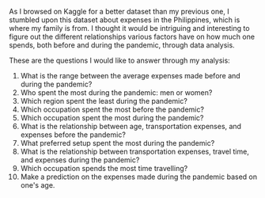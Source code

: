 As I browsed on Kaggle for a better dataset than my previous one, I stumbled upon this dataset about expenses in the Philippines, which is where my family is from. I thought it would be intriguing and interesting to figure out the different relationships various factors have on how much one spends, both before and during the pandemic, through data analysis.

These are the questions I would like to answer through my analysis:
1. What is the range between the average expenses made before and during the pandemic?
2. Who spent the most during the pandemic: men or women?
3. Which region spent the least during the pandemic?
4. Which occupation spent the most before the pandemic?
5. Which occupation spent the most during the pandemic?
6. What is the relationship between age, transportation expenses, and expenses before the pandemic?
7. What preferred setup spent the most during the pandemic?
8. What is the relationship between transportation expenses, travel time, and expenses during the pandemic?
9. Which occupation spends the most time travelling?
10. Make a prediction on the expenses made during the pandemic based on one's age.